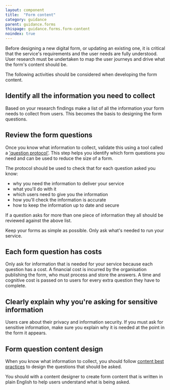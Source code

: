 ```yaml
---
layout: component
title:  "Form content"
category: guidance
parent: guidance.forms
thispage: guidance.forms.form-content
noindex: true
---
```


Before designing a new digital form, or updating an existing one, it is critical that the service's requirements and the user needs are fully understood. User research must be undertaken to map the user journeys and drive what the form's content should be.

The following activities should be considered when developing the form content.

## Identify all the information you need to collect

Based on your research findings make a list of all the information your form needs to collect from users. This becomes the basis to designing the form questions.

## Review the form questions 

Once you know what information to collect, validate this using a tool called a ['question protocol'](https://www.gov.uk/service-manual/design/form-structure#know-why-youre-asking-every-question). This step helps you identify which form questions you need and can be used to reduce the size of a form.

The protocol should be used to check that for each question asked you know:

- why you need the information to deliver your service
- what you'll do with it
- which users need to give you the information
- how you'll check the information is accurate
- how to keep the information up to date and secure

If a question asks for more than one piece of information they all should be reviewed against the above list.

<div class="ds_inset-text">
    <div class="ds_inset-text__text">
        Keep your forms as simple as possible. Only ask what's needed to run your service.
    </div>
</div>

## Each form question has costs

Only ask for information that is needed for your service because each question has a cost. A financial cost is incurred by the organisation publishing the form, who must process and store the answers. A time and cognitive cost is passed on to users for every extra question they have to complete. 

## Clearly explain why you're asking for sensitive information

Users care about their privacy and information security. If you must ask for sensitive information, make sure you explain why it is needed at the point in the form it appears.

## Form question content design

When you know what information to collect, you should follow [content best practices](https://resources.mygov.scot/content-standards/) to design the questions that should be asked.

You should with a content designer to create form content that is written in plain English to help users understand what is being asked.
